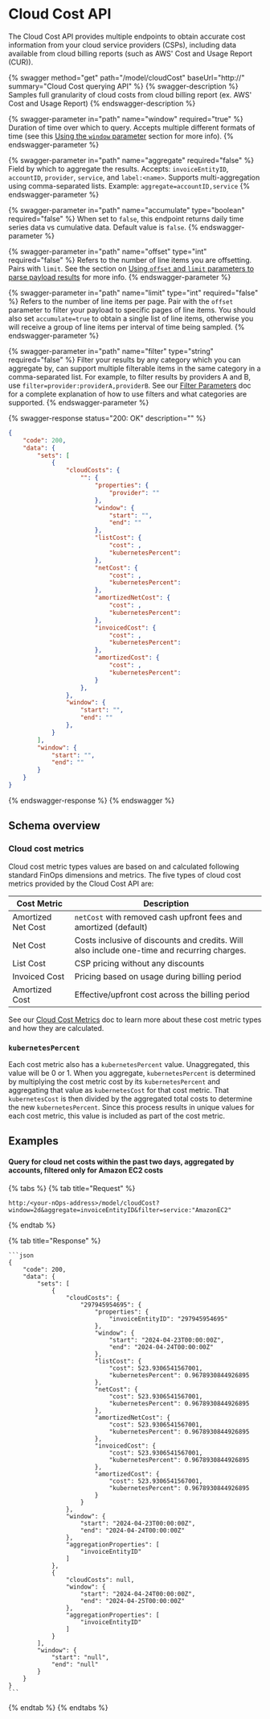 # Cloud Cost API

The Cloud Cost API provides multiple endpoints to obtain accurate cost information from your cloud service providers (CSPs), including data available from cloud billing reports (such as AWS' Cost and Usage Report (CUR)).

{% swagger method="get" path="/model/cloudCost" baseUrl="http://<your-nOps-address>" summary="Cloud Cost querying API" %}
{% swagger-description %}
Samples full granularity of cloud costs from cloud billing report (ex. AWS' Cost and Usage Report)
{% endswagger-description %}

{% swagger-parameter in="path" name="window" required="true" %}
Duration of time over which to query. Accepts multiple different formats of time (see this [Using the `window` parameter](/apis/apis-overview.md#using-the-window-parameter) section for more info).
{% endswagger-parameter %}

{% swagger-parameter in="path" name="aggregate" required="false" %}
Field by which to aggregate the results. Accepts: `invoiceEntityID`, `accountID`, `provider`, `service`, and `label:<name>`. Supports multi-aggregation using comma-separated lists. Example: `aggregate=accountID,service`
{% endswagger-parameter %}

{% swagger-parameter in="path" name="accumulate" type="boolean" required="false" %}
When set to `false`, this endpoint returns daily time series data vs cumulative data. Default value is `false`.
{% endswagger-parameter %}

{% swagger-parameter in="path" name="offset" type="int" required="false" %}
Refers to the number of line items you are offsetting. Pairs with `limit`. See the section on [Using `offset` and `limit` parameters to parse payload results](/apis/apis-overview.md#using-offset-and-limit-parameters-to-parse-payload-results) for more info.
{% endswagger-parameter %}

{% swagger-parameter in="path" name="limit" type="int" required="false" %}
Refers to the number of line items per page. Pair with the `offset` parameter to filter your payload to specific pages of line items. You should also set `accumulate=true` to obtain a single list of line items, otherwise you will receive a group of line items per interval of time being sampled.
{% endswagger-parameter %}

{% swagger-parameter in="path" name="filter" type="string" required="false" %}
Filter your results by any category which you can aggregate by, can support multiple filterable items in the same category in a comma-separated list. For example, to filter results by providers A and B, use `filter=provider:providerA,providerB`. See our [Filter Parameters](/apis/filters-api.md) doc for a complete explanation of how to use filters and what categories are supported.
{% endswagger-parameter %}

{% swagger-response status="200: OK" description="" %}
```json
{
    "code": 200,
    "data": {
        "sets": [
            {
                "cloudCosts": {
                    "": {
                        "properties": {
                            "provider": ""
                        },
                        "window": {
                            "start": "",
                            "end": ""
                        },
                        "listCost": {
                            "cost": ,
                            "kubernetesPercent": 
                        },
                        "netCost": {
                            "cost": ,
                            "kubernetesPercent": 
                        },
                        "amortizedNetCost": {
                            "cost": ,
                            "kubernetesPercent":
                        },
                        "invoicedCost": {
                            "cost": ,
                            "kubernetesPercent": 
                        },
                        "amortizedCost": {
                            "cost": ,
                            "kubernetesPercent": 
                        }
                    },
                },
                "window": {
                    "start": "",
                    "end": ""
                },
            }
        ],
        "window": {
            "start": "",
            "end": ""
        }
    }
}
```
{% endswagger-response %}
{% endswagger %}

## Schema overview

### Cloud cost metrics

Cloud cost metric types values are based on and calculated following standard FinOps dimensions and metrics. The five types of cloud cost metrics provided by the Cloud Cost API are:

| Cost Metric        | Description                                                                                 |
| ------------------ | ------------------------------------------------------------------------------------------- |
| Amortized Net Cost | `netCost` with removed cash upfront fees and amortized (default)                             |
| Net Cost           | Costs inclusive of discounts and credits. Will also include one-time and recurring charges. |
| List Cost          | CSP pricing without any discounts                                                           |
| Invoiced Cost      | Pricing based on usage during billing period                                                |
| Amortized Cost     | Effective/upfront cost across the billing period                                            |

See our [Cloud Cost Metrics](/using-nOps/navigating-the-nOps-ui/cloud-costs-explorer/cloud-cost-metrics.md) doc to learn more about these cost metric types and how they are calculated.

### `kubernetesPercent`

Each cost metric also has a `kubernetesPercent` value. Unaggregated, this value will be 0 or 1. When you aggregate, `kubernetesPercent` is determined by multiplying the cost metric cost by its `kubernetesPercent` and aggregating that value as `kubernetesCost` for that cost metric. That `kubernetesCost` is then divided by the aggregated total costs to determine the new `kubernetesPercent`. Since this process results in unique values for each cost metric, this value is included as part of the cost metric.

## Examples

#### Query for cloud net costs within the past two days, aggregated by accounts, filtered only for Amazon EC2 costs

{% tabs %}
{% tab title="Request" %}
```
http:/<your-nOps-address>/model/cloudCost?window=2d&aggregate=invoiceEntityID&filter=service:"AmazonEC2"
```
{% endtab %}

{% tab title="Response" %}
````
```json
{
    "code": 200,
    "data": {
        "sets": [
            {
                "cloudCosts": {
                    "297945954695": {
                        "properties": {
                            "invoiceEntityID": "297945954695"
                        },
                        "window": {
                            "start": "2024-04-23T00:00:00Z",
                            "end": "2024-04-24T00:00:00Z"
                        },
                        "listCost": {
                            "cost": 523.9306541567001,
                            "kubernetesPercent": 0.9678930844926895
                        },
                        "netCost": {
                            "cost": 523.9306541567001,
                            "kubernetesPercent": 0.9678930844926895
                        },
                        "amortizedNetCost": {
                            "cost": 523.9306541567001,
                            "kubernetesPercent": 0.9678930844926895
                        },
                        "invoicedCost": {
                            "cost": 523.9306541567001,
                            "kubernetesPercent": 0.9678930844926895
                        },
                        "amortizedCost": {
                            "cost": 523.9306541567001,
                            "kubernetesPercent": 0.9678930844926895
                        }
                    }
                },
                "window": {
                    "start": "2024-04-23T00:00:00Z",
                    "end": "2024-04-24T00:00:00Z"
                },
                "aggregationProperties": [
                    "invoiceEntityID"
                ]
            },
            {
                "cloudCosts": null,
                "window": {
                    "start": "2024-04-24T00:00:00Z",
                    "end": "2024-04-25T00:00:00Z"
                },
                "aggregationProperties": [
                    "invoiceEntityID"
                ]
            }
        ],
        "window": {
            "start": "null",
            "end": "null"
        }
    }
}
```
````
{% endtab %}
{% endtabs %}
